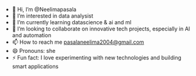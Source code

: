 - 👋 Hi, I’m @Neelimapasala
- 👀 I’m interested in data analysist
- 🌱 I’m currently learning  datascience & ai and ml
- 💞️ I’m looking to collaborate on innovative tech projects, especially in AI and automation
- 📫 How to reach me pasalaneelima2004@gmail.com
- 😄 Pronouns: she
- ⚡ Fun fact: I love experimenting with new technologies and building smart applications

<!---
Neelimapasala/Neelimapasala is a ✨ special ✨ repository because its `README.md` (this file) appears on your GitHub profile.
You can click the Preview link to take a look at your changes.
--->
